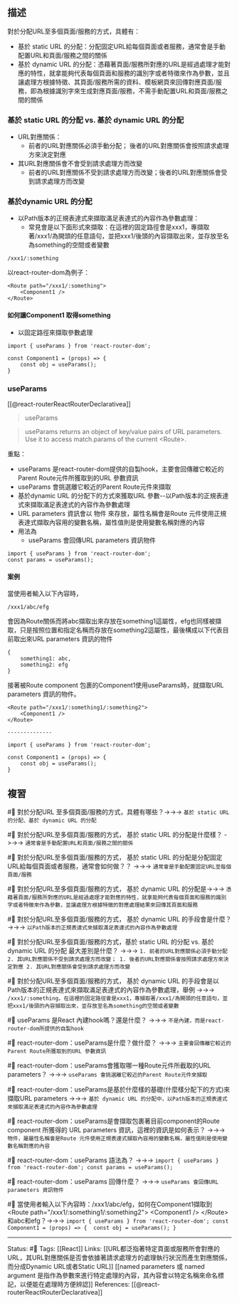 ## 描述

對於分配URL至多個頁面/服務的方式，具體有：
- 基於 static URL 的分配：分配固定URL給每個頁面或者服務，通常會是手動配置URL和頁面/服務之間的關係
- 基於 dynamic URL 的分配：憑藉著頁面/服務所對應的URL是經過處理才能對應的特性，就拿能夠代表每個頁面和服務的識別字或者特徵來作為參數，並且讓處理方根據特徵、其頁面/服務所需的資料、模板網頁來回傳對應頁面/服務，即為根據識別字來生成對應頁面/服務，不需手動配置URL和頁面/服務之間的關係

### 基於 static URL 的分配 vs. 基於 dynamic URL 的分配
- URL對應關係：
	- 前者的URL對應關係必須手動分配； 後者的URL對應關係會按照請求處理方來決定對應
- 其URL對應關係會不會受到請求處理方而改變
	- 前者的URL對應關係不受到請求處理方而改變；後者的URL對應關係會受到請求處理方而改變
### 基於dynamic URL 的分配

- 以Path版本的正規表達式來擷取滿足表達式的內容作為參數處理：
	- 常見會是以下面形式來擷取：在這裡的固定路徑會是xxx1，專擷取著/xxx1/為開頭的任意語句，並把xxx1/後頭的內容擷取出來，並存放至名為something的空間或者變數
```
/xxx1/:something 
```

以react-router-dom為例子：
```
<Route path="/xxx1/:something">
	<Component1 />
</Route>
```


#### 如何讓Component1 取得something

- 以固定路徑來擷取參數處理


```
import { useParams } from 'react-router-dom';

const Component1 = (props) => {
	const obj = useParams();
}
```

### useParams
[[@react-routerReactRouterDeclarativea]]
> useParams

> useParams returns an object of key/value pairs of URL parameters. Use it to access match.params of the current \<Route\>.

重點：
- useParams 是react-router-dom提供的自製hook，主要會回傳離它較近的Parent Route元件所獲取到的URL 參數資訊
- useParams 會挑選離它較近的Parent Route元件來擷取
- 基於dynamic URL 的分配下的方式來獲取URL 參數--以Path版本的正規表達式來擷取滿足表達式的內容作為參數處理
- URL parameters 資訊會以 物件 來存放，屬性名稱會是Route 元件使用正規表達式擷取內容用的變數名稱，屬性值則是使用變數名稱對應的內容
- 用法為
	- useParams 會回傳URL parameters 資訊物件
```
import { useParams } from 'react-router-dom';
const params = useParams();
```





#### 案例

當使用者輸入以下內容時，
```
/xxx1/abc/efg
```

會因為Route關係而將abc擷取出來存放在something1這屬性，efg也同樣被擷取，只是按照位置和指定名稱而存放在something2這屬性，最後構成以下代表目前取出來URL parameters 資訊的物件

```
{
	something1: abc,
	something2: efg
}
```


接著被Route component 包裹的Component1使用useParams時，就擷取URL parameters 資訊的物件。
```
<Route path="/xxx1/:something1/:something2">
	<Component1 />
</Route>

--------------

import { useParams } from 'react-router-dom';

const Component1 = (props) => {
	const obj = useParams();
}
```



## 複習

#🧠 對於分配URL 至多個頁面/服務的方式，具體有哪些？->->-> `基於 static URL 的分配、基於 dynamic URL 的分配`
<!--SR:!2023-01-02,32,230-->

#🧠 對於分配URL至多個頁面/服務的方式， 基於 static URL 的分配是什麼樣？ ->->-> `通常會是手動配置URL和頁面/服務之間的關係`
<!--SR:!2023-01-13,37,230-->

#🧠 對於分配URL至多個頁面/服務的方式， 基於 static URL 的分配是分配固定URL給每個頁面或者服務，通常會如何做？？ ->->-> `通常會是手動配置固定URL至每個頁面/服務`
<!--SR:!2023-02-25,74,250-->

#🧠  對於分配URL至多個頁面/服務的方式， 基於 dynamic URL 的分配是->->-> `憑藉著頁面/服務所對應的URL是經過處理才能對應的特性，就拿能夠代表每個頁面和服務的識別字或者特徵來作為參數，並讓處理方根據特徵的對應處理結果來回傳其頁面和服務`
<!--SR:!2022-12-28,16,230-->

#🧠 對於分配URL至多個頁面/服務的方式， 基於 dynamic URL 的手段會是什麼？ ->->-> `以Path版本的正規表達式來擷取滿足表達式的內容作為參數處理`
<!--SR:!2023-02-03,59,250-->

#🧠 對於分配URL至多個頁面/服務的方式，基於 static URL 的分配 vs. 基於 dynamic URL 的分配 最大差別是什麼？ ->->-> `1. 前者的URL對應關係必須手動分配 2. 其URL對應關係不受到請求處理方而改變； 1. 後者的URL對應關係會按照請求處理方來決定對應 2. 其URL對應關係會受到請求處理方而改變`
<!--SR:!2023-01-07,40,230-->


#🧠 對於分配URL至多個頁面/服務的方式， 基於 dynamic URL 的手段會是以Path版本的正規表達式來擷取滿足表達式的內容作為參數處理，舉例 ->->-> `/xxx1/:something，在這裡的固定路徑會是xxx1，專擷取著/xxx1/為開頭的任意語句，並把xxx1/後頭的內容擷取出來，並存放至名為something的空間或者變數 `
<!--SR:!2023-02-19,69,250-->


#🧠 useParams  是React 內建hook嗎？還是什麼？ ->->-> `不是內建，而是react-router-dom所提供的自製hook`
<!--SR:!2023-02-21,71,250-->

#🧠 react-router-dom：useParams是什麼？做什麼？  ->->-> `主要會回傳離它較近的Parent Route所獲取到的URL 參數資訊`
<!--SR:!2023-01-13,43,249-->

#🧠 react-router-dom：useParams會獲取哪一種Route元件所截取的URL parameters？ ->->-> `useParams 會挑選離它較近的Parent Route元件來擷取`
<!--SR:!2023-01-11,42,249-->


#🧠 react-router-dom：useParams是基於什麼樣的基礎(什麼樣分配下的方式)來擷取URL parameters ->->-> `基於 dynamic URL 的分配中，以Path版本的正規表達式來擷取滿足表達式的內容作為參數處理`
<!--SR:!2023-02-25,74,250-->

#🧠 react-router-dom：useParams是會擷取包裹著目前component的Route component 所獲得的 URL parameters 資訊，這裡的資訊是如何表示？ ->->-> `物件，屬屬性名稱會是Route 元件使用正規表達式擷取內容用的變數名稱，屬性值則是使用變數名稱對應的內容`
<!--SR:!2023-02-04,60,250-->

#🧠 react-router-dom：useParams 語法為？ ->->-> `import { useParams } from 'react-router-dom'; const params = useParams();`
<!--SR:!2023-02-17,69,250-->

#🧠 react-router-dom：useParams 回傳什麼？ ->->-> `useParams 會回傳URL parameters 資訊物件`
<!--SR:!2023-02-20,70,250-->

#🧠 當使用者輸入以下內容時：\/xxx1\/abc\/efg，如何在Component1擷取到\<Route path="\/xxx1\/\:something1\/\:something2\"\> \<Component1 \/\> \<\/Route\> 和abc和efg？->->-> `import { useParams } from 'react-router-dom'; const Component1 = (props) => {  const obj = useParams(); }`
<!--SR:!2023-01-26,54,250-->



---
Status: #🌱 
Tags:
[[React]]
Links:
[[URL都泛指著特定頁面或服務所會對應的URL，其URL對應關係是否會依據著請求處理方的處理執行狀況而產生對應關係，而分成Dynamic URL或者Static URL]]
[[named parameters 或 named argument 是指作為參數來進行特定處理的內容，其內容會以特定名稱來命名標記，以便能在處理時方便辨認]]
References:
[[@react-routerReactRouterDeclarativea]]